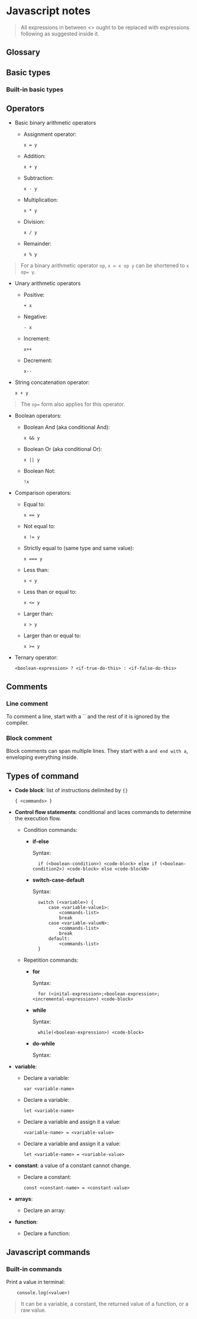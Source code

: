 # Javascript notes

> All expressions in between <> ought to be replaced with expressions following as suggested inside it.

## Glossary

## Basic types

### Built-in basic types

## Operators

- Basic binary arithmetic operators

  - Assignment operator:

	`x = y`

  - Addition: 

	`x + y`

  - Subtraction:

	`x - y`

  - Multiplication:

	`x * y`

  - Division:

	`x / y`

  - Remainder:

	`x % y`

> For a binary arithmetic operator `op`, `x = x op y` can be shortened to `x op= y`.

- Unary arithmetic operators

  - Positive:

	`+ x`

  - Negative:

	`- x`

  - Increment:

	`x++`

  - Decrement:

	`x--`

- String concatenation operator:

	`x + y`

> The `op=` form also applies for this operator.

- Boolean operators:

  - Boolean And (aka conditional And):

	`x && y`

  - Boolean Or (aka conditional Or):

	`x || y`

  - Boolean Not:

	`!x`

- Comparison operators:

  - Equal to: 
  
	`x == y`

  - Not equal to:

	`x != y`

  - Strictly equal to (same type and same value):

	`x === y`

  - Less than:

	`x < y`

  - Less than or equal to:

	`x <= y`

  - Larger than:

	`x > y`

  - Larger than or equal to:

	`x >= y`

- Ternary operator:

	  <boolean-expression> ? <if-true-do-this> : <if-false-do-this>
	
## Comments

### Line comment

To comment a line, start with a `` and the rest of it is ignored by the compiler.

### Block comment

Block comments can span multiple lines. They start with a `` and end with a ``, enveloping everything inside.

## Types of command

- **Code block**: list of instructions delimited by `{}`

	  { <commands> }

- **Control flow statements**: conditional and laces commands to determine the execution flow.

  - Condition commands:

    - **if-else**

		Syntax:

			if (<boolean-condition>) <code-block> else if (<boolean-condition2>) <code-block> else <code-blockN>

	- **switch-case-default**
  
		Syntax:

			switch (<variable>) {
				case <variable-value1>:
					<commands-list>
					break
				case <variable-valueN>:
					<commands-list>
					break
				default:
					<commands-list>
			}

  - Repetition commands:

	- **for**

		Syntax:

			for (<inital-expression>;<boolean-expression>;<incremental-expression>) <code-block>

	- **while**

		Syntax:

			while(<boolean-expression>) <code-block>

	- **do-while**

		Syntax:

- **variable**:
  
  - Declare a variable:

		var <variable-name>

  - Declare a variable:
  
		let <variable-name>

  - Declare a variable and assign it a value:

		<variable-name> = <variable-value>

  - Declare a variable and assign it a value:

		let <variable-name> = <variable-value>

- **constant**: a value of a constant cannot change.

  - Declare a constant:

		const <constant-name> = <constant-value>

- **arrays**:

  - Declare an array:
  	
- **function**:

  - Declare a function:
 

## Javascript commands

### Built-in commands

Print a value in terminal:

		console.log(<value>)

> It can be a variable, a constant, the returned value of a function, or a raw value.